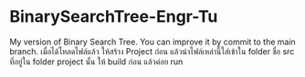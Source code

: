# BinarySearchTree-Engr-Tu
My version of Binary Search Tree. You can improve it by commit to the main branch.
เมื่อได้โหลดไฟล์แล้ว ให้สร้าง Project ก่อน แล้วนำไฟล์เหล่านี้ใส่เข้าใน folder ชื่อ src ที่อยู่ใน folder project นั้น
ให้ build ก่อน แล้วค่อย run
